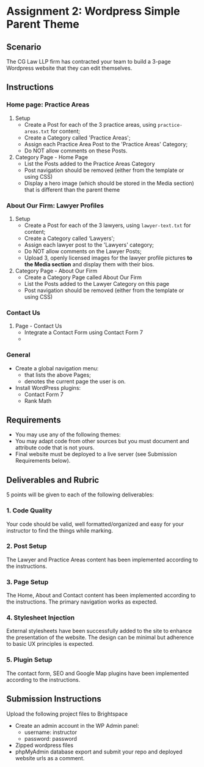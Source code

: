 # Assignment 2: Wordpress Simple Parent Theme
## Scenario
The CG Law LLP firm has contracted your team to build a 3-page Wordpress website that they can edit themselves.

## Instructions
### Home page: Practice Areas
1. Setup
    - Create a Post for each of the 3 practice areas, using `practice-areas.txt` for content;
    - Create a Category called 'Practice Areas';
    - Assign each Practice Area Post to the 'Practice Areas' Category;
    - Do NOT allow comments on these Posts.
2. Category Page - Home Page
    - List the Posts added to the Practice Areas Category
    - Post navigation should be removed (either from the template or using CSS)
    - Display a hero image (which should be stored in the Media section) that is different than the parent theme

### About Our Firm: Lawyer Profiles 
1. Setup
    - Create a Post for each of the 3 lawyers, using `lawyer-text.txt` for content;
    - Create a Category called ‘Lawyers';
    - Assign each lawyer post to the 'Lawyers' category;
    - Do NOT allow comments on the Lawyer Posts;
    - Upload 3, openly licensed images for the lawyer profile pictures **to the Media section** and display them with their bios.
2. Category Page - About Our Firm
    - Create a Category Page called About Our Firm
    - List the Posts added to the Lawyer Category on this page
    - Post navigation should be removed (either from the template or using CSS)

### Contact Us
1. Page - Contact Us 
    - Integrate a Contact Form using Contact Form 7
    - 

### General
- Create a global navigation menu:
  - that lists the above Pages;
  - denotes the current page the user is on.
- Install WordPress plugins:
  - Contact Form 7
  - Rank Math

## Requirements
- You may use any of the following themes:
- You may adapt code from other sources but you must document and attribute code that is not yours.
- Final website must be deployed to a live server (see Submission Requirements below).

## Deliverables and Rubric
5 points will be given to each of the following deliverables:

### 1. Code Quality
Your code should be valid, well formatted/organized and easy for your instructor to find the things while marking.

### 2. Post Setup
The Lawyer and Practice Areas content has been implemented according to the instructions.

### 3. Page Setup
The Home, About and Contact content has been implemented according to the instructions. The primary navigation works as expected.

### 4. Stylesheet Injection
External stylesheets have been successfully added to the site to enhance the presentation of the website. The design can be minimal but adherence to basic UX principles is expected.

### 5. Plugin Setup
The contact form, SEO and Google Map plugins have been implemented according to the instructions.

## Submission Instructions
Upload the following project files to Brightspace
- Create an admin account in the WP Admin panel:
  - username: instructor
  - password: password
- Zipped wordpress files
- phpMyAdmin database export
and submit your repo and deployed website urls as a comment.
